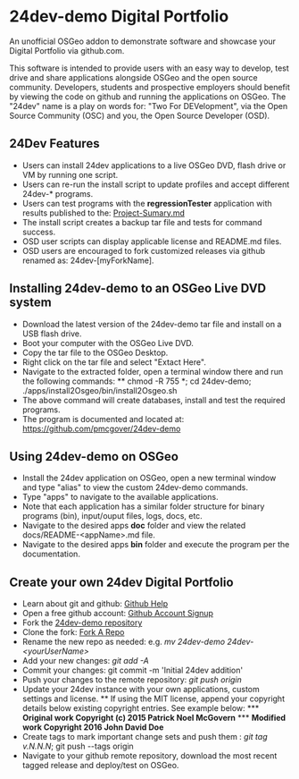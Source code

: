 # 24dev-demo Digital Portfolio
An unofficial OSGeo addon to demonstrate software and showcase your Digital Portfolio 
via github.com.

This software is intended to provide users with an easy way to develop, test drive and
share applications alongside OSGeo and the open source community. Developers, students
and prospective employers should benefit by viewing the code on github and running the 
applications on OSGeo.  The "24dev" name is a play on words for: "Two For DEVelopment",
via the Open Source Community (OSC) and you, the Open Source Developer (OSD). 

## 24Dev Features
* Users can install 24dev applications to a live OSGeo DVD, flash drive  or VM by running one script.
* Users can re-run the install script to update profiles and accept different 24dev-* programs.  
* Users can test programs with the **regressionTester** application with results published to the: 
  [Project-Sumary.md](../blob/master/Project-Summary.md)
* The install script creates a backup tar file and tests for command success.
* OSD user scripts can display applicable license and README.md files.
* OSD users are encouraged to fork customized releases via github renamed as: 24dev-[myForkName]. 

## Installing 24dev-demo to an OSGeo Live DVD system
* Download the latest version of the 24dev-demo tar file and install on a USB flash drive.
* Boot your computer with the OSGeo Live DVD. 
* Copy the tar file to the OSGeo Desktop.
* Right click on the tar file and select "Extact Here".
* Navigate to the extracted folder, open a terminal window there and run the following commands:
**  chmod -R 755 *; cd 24dev-demo; ./apps/install2Osgeo/bin/install2Osgeo.sh 
* The above command will create databases, install and test the required programs.
* The program is documented and located at:  https://github.com/pmcgover/24dev-demo  

## Using 24dev-demo on OSGeo
* Install the 24dev application on OSGeo, open a new terminal window and type "alias" to 
  view the custom 24dev-demo commands.
* Type "apps" to navigate to the available applications. 
* Note that each application has a similar folder structure for binary programs (bin), 
  input/ouput files, logs, docs, etc. 
* Navigate to the desired apps **doc** folder and view the related docs/README-\<appName\>.md file. 
* Navigate to the desired apps **bin** folder and execute the program per the documentation. 

## Create your own 24dev Digital Portfolio 
* Learn about git and github: [Github Help](https://help.github.com) 
* Open a free github account: [Github Account Signup](https://help.github.com/articles/signing-up-for-a-new-github-account)
* Fork the [24dev-demo repository](https://github.com/pmcgover/24dev-demo)
* Clone the fork: [Fork A Repo](https://help.github.com/articles/fork-a-repo)
* Rename the new repo as needed: e.g.  *mv 24dev-demo 24dev-\<yourUserName\>*  
* Add your new changes: *git add -A*
* Commit your changes: git commit -m 'Initial 24dev addition'
* Push your changes to the remote repository: *git push origin*
* Update your 24dev instance with your own applications, custom settings and license. 
** If using the MIT license, append your copyright details below existing copyright entries. See example below:
*** **Original work Copyright (c) 2015 Patrick Noel McGovern** 
*** **Modified work Copyright 2016 John David Doe**  
* Create tags to mark important change sets and push them : *git tag v.N.N.N*; git push --tags origin  
* Navigate to your github remote repository, download the most recent tagged release and deploy/test on OSGeo. 

